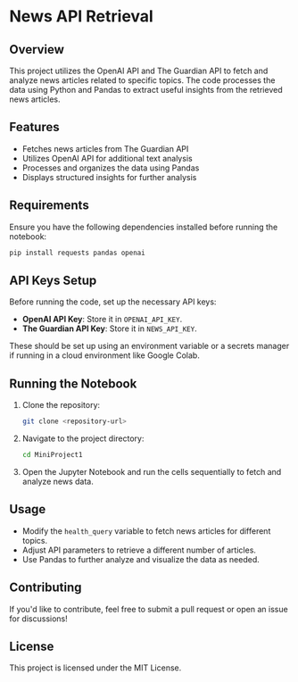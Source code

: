 # News API Retrieval

## Overview
This project utilizes the OpenAI API and The Guardian API to fetch and analyze news articles related to specific topics. The code processes the data using Python and Pandas to extract useful insights from the retrieved news articles.

## Features
- Fetches news articles from The Guardian API
- Utilizes OpenAI API for additional text analysis
- Processes and organizes the data using Pandas
- Displays structured insights for further analysis

## Requirements
Ensure you have the following dependencies installed before running the notebook:

```bash
pip install requests pandas openai
```

## API Keys Setup
Before running the code, set up the necessary API keys:
- **OpenAI API Key**: Store it in `OPENAI_API_KEY`.
- **The Guardian API Key**: Store it in `NEWS_API_KEY`.

These should be set up using an environment variable or a secrets manager if running in a cloud environment like Google Colab.

## Running the Notebook
1. Clone the repository:
   ```bash
   git clone <repository-url>
   ```
2. Navigate to the project directory:
   ```bash
   cd MiniProject1
   ```
3. Open the Jupyter Notebook and run the cells sequentially to fetch and analyze news data.

## Usage
- Modify the `health_query` variable to fetch news articles for different topics.
- Adjust API parameters to retrieve a different number of articles.
- Use Pandas to further analyze and visualize the data as needed.

## Contributing
If you'd like to contribute, feel free to submit a pull request or open an issue for discussions!

## License
This project is licensed under the MIT License.

